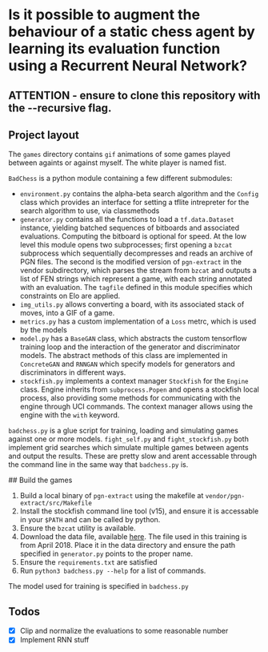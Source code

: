 # Is it possible to augment the behaviour of a static chess agent by learning its evaluation function using a Recurrent Neural Network?

## ATTENTION - ensure to clone this repository with the --recursive flag.

## Project layout
The `games` directory contains `gif` animations of some games played between againts or against myself. The white player is named fist.

`BadChess` is a python module containing a few different submodules:
- `environment.py` contains the alpha-beta search algorithm and the `Config` class which provides an interface for setting a tflite intrepreter for the search algorithm to use, via classmethods
- `generator.py` contains all the functions to load a `tf.data.Dataset` instance, yielding batched sequences of bitboards and associated evaluations. Computing the bitboard is optional for speed. At the low level this module opens two subprocesses; first opening a `bzcat` subprocess which sequentially decompresses and reads an archive of PGN files. The second is the modified version of `pgn-extract` in the vendor subdirectory, which parses the stream from `bzcat` and outputs a list of FEN strings which represent a game, with each string annotated with an evaluation. The `tagfile` defined in this module specifies which constraints on Elo are applied.
- `img_utils.py` allows converting a board, with its associated stack of moves, into a GIF of a game.
- `metrics.py` has a custom implementation of a `Loss` metrc, which is used by the models
- `model.py` has a `BaseGAN` class, which abstracts the custom tensorflow training loop and the interaction of the generator and discriminator models. The abstract methods of this class are implemented in `ConcreteGAN` and `RNNGAN` which specify models for generators and discriminators in different ways.
- `stockfish.py` implements a context manager `Stockfish` for the `Engine` class. Engine inherits from `subprocess.Popen` and opens a stockfish local process, also providing some methods for communicating with the engine through UCI commands. The context manager allows using the engine with the `with` keyword.

`badchess.py` is a glue script for training, loading and simulating games against one or more models. `fight_self.py` and `fight_stockfish.py` both implement grid searches which simulate multiple games between agents and output the results. These are pretty slow and arent accessable through the command line in the same way that `badchess.py` is.

## Build the games

1. Build a local binary of `pgn-extract` using the makefile at `vendor/pgn-extract/src/Makefile`
2. Install the stockfish command line tool (v15), and ensure it is accessable in your `$PATH` and can be called by python.
3. Ensure the `bzcat` utility is available.
4. Download the data file, available [here](https://database.lichess.org). The file used in this training is from April 2018. Place it in the data directory and ensure the path specified in `generator.py` points to the proper name.
5. Ensure the `requirements.txt` are satisfied
6. Run `python3 badchess.py --help` for a list of commands.

The model used for training is specified in `badchess.py`

## Todos

- [x] Clip and normalize the evaluations to some reasonable number
- [x] Implement RNN stuff
